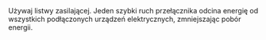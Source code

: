 ---
layout: nothing
categories: Prąd
tags: tip
body: Używaj listwy zasilającej. Jeden szybki ruch przełącznika odcina energię od wszystkich podłączonych urządzeń elektrycznych, zmniejszając pobór energii.
---